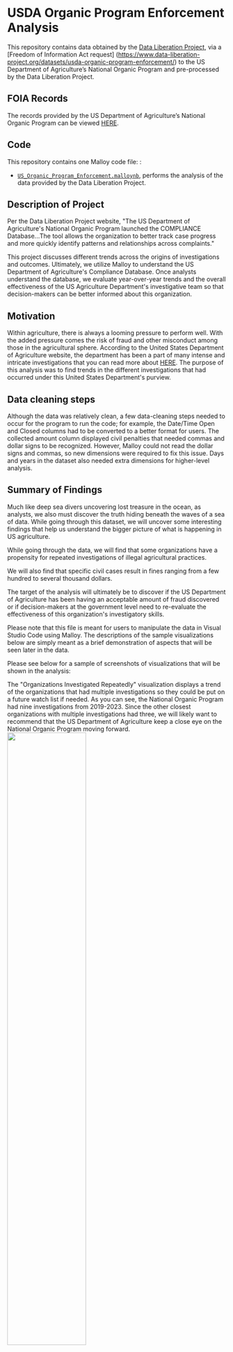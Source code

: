 # USDA Organic Program Enforcement Analysis 

This repository contains data obtained by the [Data Liberation Project](https://www.data-liberation-project.org/), via a [Freedom of Information Act request] (https://www.data-liberation-project.org/datasets/usda-organic-program-enforcement/) to the US Department of Agriculture’s National Organic Program and pre-processed by the Data Liberation Project. 

## FOIA Records

The records provided by the US Department of Agriculture’s National Organic Program can be viewed [HERE](https://docs.google.com/spreadsheets/d/1gHNKxVObWfm1Q1JzkhDl8Wx4wKIPU-Wp/edit?gid=1251061210#gid=1251061210).


## Code 

This repository contains one Malloy code file: :

- [`US_Organic_Program_Enforcement.malloynb`](US_Organic_Program_Enforcement.malloynb), performs the analysis of the data provided by the Data Liberation Project. 


## Description of Project
Per the Data Liberation Project website, "The US Department of Agriculture's National Organic Program launched the COMPLIANCE Database...The tool allows the organization to better track case progress and more quickly identify patterns and relationships across complaints."

This project discusses different trends across the origins of investigations and outcomes. Ultimately, we utilize Malloy to understand the US Department of Agriculture's Compliance Database. Once analysts understand the database, we evaluate year-over-year trends and the overall effectiveness of the US Agriculture Department's investigative team so that decision-makers can be better informed about this organization.

## Motivation 

Within agriculture, there is always a looming pressure to perform well. With the added pressure comes the risk of fraud and other misconduct among those in the agricultural sphere. According to the United States Department of Agriculture website, the department has been a part of many intense and intricate investigations that you can read more about [HERE](https://www.rma.usda.gov/about-rma/department-justice-prosecutions). The purpose of this analysis was to find trends in the different investigations that had occurred under this United States Department's purview. 

## Data cleaning steps
Although the data was relatively clean, a few data-cleaning steps needed to occur for the program to run the code; for example, the Date/Time Open and Closed columns had to be converted to a better format for users. The collected amount column displayed civil penalties that needed commas and dollar signs to be recognized. However, Malloy could not read the dollar signs and commas, so new dimensions were required to fix this issue. Days and years in the dataset also needed extra dimensions for higher-level analysis. 

## Summary of Findings

Much like deep sea divers uncovering lost treasure in the ocean, as analysts, we also must discover the truth hiding beneath the waves of a sea of data. While going through this dataset, we will uncover some interesting findings that help us understand the bigger picture of what is happening in US agriculture. 

While going through the data, we will find that some organizations have a propensity for repeated investigations of illegal agricultural practices.

We will also find that specific civil cases result in fines ranging from a few hundred to several thousand dollars.

The target of the analysis will ultimately be to discover if the US Department of Agriculture has been having an acceptable amount of fraud discovered or if decision-makers at the government level need to re-evaluate the effectiveness of this organization's investigatory skills. 

Please note that this file is meant for users to manipulate the data in Visual Studio Code using Malloy. The descriptions of the sample visualizations below are simply meant as a brief demonstration of aspects that will be seen later in the data. 

Please see below for a sample of screenshots of visualizations that will be shown in the analysis: 

The "Organizations Investigated Repeatedly" visualization displays a trend of the organizations that had multiple investigations so they could be put on a future watch list if needed. As you can see, the National Organic Program had nine investigations from 2019-2023. Since the other closest organizations with multiple investigations had three, we will likely want to recommend that the US Department of Agriculture keep a close eye on the National Organic Program moving forward.   <img src="USDA_Organic_Program_Enforcement_Organization_Investigated_Repeatedly.png" width="60%">

The visualization below shows if there is a trend with multiple different outcomes occurring during one investigation. As we can see from the data, accusations of uncertified operations far outweigh other accusations with various outcomes. About 43 cases of uncertified operations have multiple outcomes that occurred with fraud being the next closest having 14 cases falling under that category. The analysis shows us that if the US Department of Agriculture accuses an organization of having uncertified operations, they are more likely to find some settlement in court or even have charges dropped entirely at the end of the proceedings.  
 <img src="USDA_Organic_Program_Enforcement_Complaint_Versus_Multiple_Outcome_Correlation.png" width="60%"> 

`Negative Outcomes Over the Five Year Range`:The “USDA Organic Program Enforcement Negative Outcomes Over Five Year Range” visualization is meant to see if situations, such as fraud, occurred frequently from 2019 until 2023. As we can see, there were certainly more cases in 2019 and 2021. The influx during these years is likely due to the US Department of Agriculture opening its investigative task force relatively recently in 2019 and possible pressures on agricultural organizations due to COVID conditions. <img src="USDA_Organic_Program_Enforcement_Negative_Outcomes_Over_Five_Year_Range.png" width="60%"> 

The “USDA Organic Program Enforcement Case Length Versus Punishment Correlation” visualization is meant to see if there is a trend between cases being open longer and more severe punishments to the agricultural organizations under scrutiny. We can see cases that lasted longer in 2019 and 2021 which appear to correlate with the previous visualization and uphold the hypothesis that cases that last longer typically lead to situations such as fraud being the outcome of the investigation.  | <img src="USDA_Organic_Program_Enforcement_Case_Length_Versus_Punishment_Correlation.png" width="60%"> 

The “USDA Organic Program Enforcement Government Department Effectiveness” is a high-level visualization meant to show if the government body is catching more cases of fraud than those not violating the law. After all the purpose is to find those who are not compliant rather than the alternative. This visualization requires users to download the Malloy.nb file to fully understand all the moving parts. However, briefly, this chart shows us that generally, the US Department of Agriculture appears to find more cases of compliance than fraud. This leaves us wondering if resources are being allocated correctly in this US Department or if this is an acceptable outcome to the investigatory proceedings.  | <img src="USDA_Organic_Program_Enforcement_Governement_Department_Effectiveness.png" width="60%">

## Description of how others can build off of this work

Others can build off this work in various ways. Data analysts could use the trends in this project to forecast estimated future cases for the US Department of Agriculture. Decision makers at a government level could use the information to improve the effectiveness of this US Department. Finally, the general public could build off this work by applying more measures and dimensions to clarify understanding of the compliance dataset. 

## Directions on how to use the github web editor to run the same analysis

Are you logged into github? Just press the period key right now. This will load the web editor. Then install the malloy extension. See images below for reference:
| **Step**   | **Image Preview** |
|--------|-----------|
| `Step 1 - Press allow` | <img src="step1.png" width="50%"> |
| `Step 2 - Click the Blocks, search for Malloy, install` | <img src="step2.png" width="50%"> |
| `Step 3 - Click Trust` | <img src="step3.png" width="50%"> |
| `Step 4 - Click a .malloynb file` | <img src="step4.png" width="50%"> |
| `Step 5 - Press Run` | <img src="step5.png" width="50%"> |

## Licensing

The files provided directly via FOIA (see listing above) are, as government documents, now in the public domain. All other data files have been generated by Josh Hyer for Gonzaga University Graduate School of Business as part of the MSBA-622-01 Data Science for Business (Spring 2025) course and are available under Creative Commons’ [CC BY-SA 4.0 license terms](https://creativecommons.org/licenses/by-sa/4.0/). This repository’s code is available under the [MIT License terms](https://opensource.org/license/mit/). 
